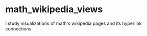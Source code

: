 # math_wikipedia_views
I study visualizations of math's wikipedia pages and its hyperlink connections.
